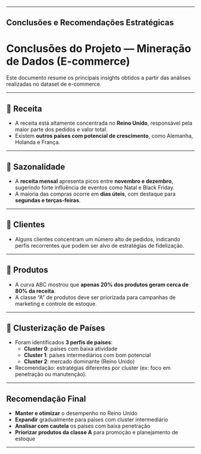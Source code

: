 
---

##  **Conclusões e Recomendações Estratégicas**


#  Conclusões do Projeto — Mineração de Dados (E-commerce)

Este documento resume os principais insights obtidos a partir das análises realizadas no dataset de e-commerce.

---

## 🔹 Receita

- A receita está altamente concentrada no **Reino Unido**, responsável pela maior parte dos pedidos e valor total.
- Existem **outros países com potencial de crescimento**, como Alemanha, Holanda e França.

---

## 🔹 Sazonalidade

- A **receita mensal** apresenta picos entre **novembro e dezembro**, sugerindo forte influência de eventos como Natal e Black Friday.
- A maioria das compras ocorre em **dias úteis**, com destaque para **segundas e terças-feiras**.

---

## 🔹 Clientes

- Alguns clientes concentram um número alto de pedidos, indicando perfis recorrentes que podem ser alvo de estratégias de fidelização.

---

## 🔹 Produtos

- A curva ABC mostrou que **apenas 20% dos produtos geram cerca de 80% da receita**.
- A classe “A” de produtos deve ser priorizada para campanhas de marketing e controle de estoque.

---

## 🔹 Clusterização de Países

- Foram identificados **3 perfis de países**:
  - **Cluster 0**: países com baixa atividade
  - **Cluster 1**: países intermediários com bom potencial
  - **Cluster 2**: mercado dominante (Reino Unido)
- Recomendação: estratégias diferentes por cluster (ex: foco em penetração ou manutenção).

---

##  Recomendação Final

- **Manter e otimizar** o desempenho no Reino Unido
- **Expandir** gradualmente para países com cluster intermediário
- **Analisar com cautela** os países com baixa penetração
- **Priorizar produtos da classe A** para promoção e planejamento de estoque

---
